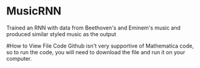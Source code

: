 # MusicRNN
Trained an RNN with data from Beethoven's and Eminem's music and produced similar styled music as the output

#How to View File Code
Github isn't very supportive of Mathematica code, so to run the code, you will need to download the file and run it on your
computer.
